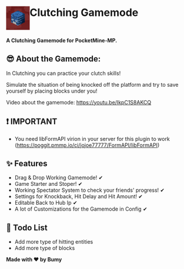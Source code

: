 
<h1>Clutching Gamemode<img src="https://github.com/Bumyy/Clutch-Core/blob/main/assets/icon.png" height="64" width="64" align="left" alt=""></h1><br>

<b>A Clutching Gamemode for PocketMine-MP.</b><br>

## 😎 About the Gamemode:

In Clutching you can practice your clutch skills!

Simulate the situation of being knocked off
the platform and try to save yourself by placing blocks under you!

Video about the gamemode: https://youtu.be/IkpC1S8AKCQ

## ❗️ IMPORTANT

- You need libFormAPI virion in your server for this plugin to work (https://poggit.pmmp.io/ci/jojoe77777/FormAPI/libFormAPI)

## ✨ Features

- Drag & Drop Working Gamemode! ✔
- Game Starter and Stoper! ✔
- Working Spectator System to check your friends' progress! ✔
- Settings for Knockback, Hit Delay and Hit Amount! ✔
- Editable Back to Hub Ip ✔
- A lot of Customizations for the Gamemode in Config ✔

## 📝 Todo List

- Add more type of hitting entities
- Add more type of blocks


<b>Made with ❤ by Bumy</b>
